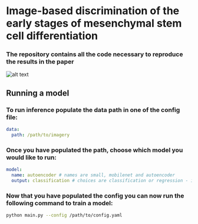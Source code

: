 # Image-based discrimination of the early stages of mesenchymal stem cell differentiation

### The repository contains all the code necessary to reproduce the results in the paper

![alt text](https://github.com/HoffmanOfGryffindor/msc-characterization/tree/main/images/image1.png "Diagram")

## Running a model

### To run inference populate the data path in one of the config file:

```yaml
data:
  path: /path/to/imagery
```

### Once you have populated the path, choose which model you would like to run:

```yaml
model:
  name: autoencoder # names are small, mobilenet and autoencoder
  output: classification # choices are classification or regression - if autoencoder, this value does not matter
```

### Now that you have populated the config you can now run the following command to train a model:

```bash
python main.py --config /path/to/config.yaml
```
